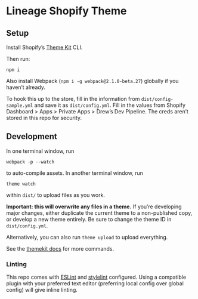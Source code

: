# Lineage Shopify Theme

## Setup

Install Shopify’s [Theme Kit](https://github.com/shopify/themekit) CLI.

Then run:

```
npm i
```

Also install Webpack (`npm i -g webpack@2.1.0-beta.27`) globally if you
haven’t already.

To hook this up to the store, fill in the information from `dist/config-sample.yml` and
save it as `dist/config.yml`. Fill in the values from Shopify Dashboard > Apps > Private Apps > Drew’s Dev Pipeline.
The creds aren’t stored in this repo for security.

## Development

In one terminal window, run

```
webpack -p --watch
```

to auto-compile assets. In another terminal window, run

```
theme watch
```

within `dist/` to upload files as you work.

**Important: this will overwrite any files in a theme.** If you’re
developing major changes, either duplicate the current theme to a
non-published copy, or develop a new theme entirely. Be sure to change
the theme ID in `dist/config.yml`.

Alternatively, you can also run `theme upload` to upload everything.

See the [themekit docs](https://github.com/shopify/themekit) for more commands.

### Linting

This repo comes with [ESLint](http://eslint.org/) and [stylelint](https://github.com/stylelint/stylelint) configured. Using a
compatible plugin with your preferred text editor (preferring local
config over global config) will give inline linting.
